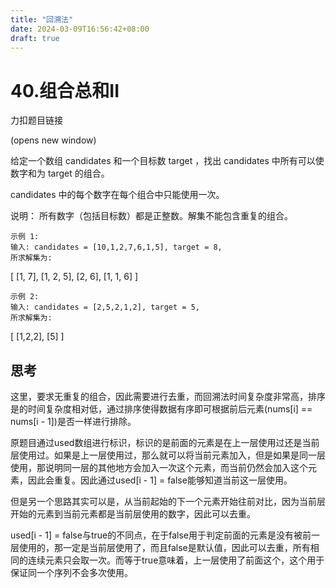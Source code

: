 ```yaml
---
title: "回溯法"
date: 2024-03-09T16:56:42+08:00
draft: true
---
```


# 40.组合总和II

力扣题目链接

(opens new window)

给定一个数组 candidates 和一个目标数 target ，找出 candidates 中所有可以使数字和为 target 的组合。

candidates 中的每个数字在每个组合中只能使用一次。

说明： 所有数字（包括目标数）都是正整数。解集不能包含重复的组合。

    示例 1:
    输入: candidates = [10,1,2,7,6,1,5], target = 8,
    所求解集为:

[
  [1, 7],
  [1, 2, 5],
  [2, 6],
  [1, 1, 6]
]

    示例 2:
    输入: candidates = [2,5,2,1,2], target = 5,
    所求解集为:

[
  [1,2,2],
  [5]
]

## 思考
这里，要求无重复的组合，因此需要进行去重，而回溯法时间复杂度非常高，排序是的时间复杂度相对低，通过排序使得数据有序即可根据前后元素(nums[i] == nums[i - 1])是否一样进行排除。

原题目通过used数组进行标识，标识的是前面的元素是在上一层使用过还是当前层使用过。如果是上一层使用过，那么就可以将当前元素加入，但是如果是同一层使用，那说明同一层的其他地方会加入一次这个元素，而当前仍然会加入这个元素，因此会重复。因此通过used[i - 1] = false能够知道当前这一层使用。

但是另一个思路其实可以是，从当前起始的下一个元素开始往前对比，因为当前层开始的元素到当前元素都是当前层使用的数字，因此可以去重。

used[i - 1] = false与true的不同点，在于false用于判定前面的元素是没有被前一层使用的，那一定是当前层使用了，而且false是默认值，因此可以去重，所有相同的连续元素只会取一次。而等于true意味着，上一层使用了前面这个，这个用于保证同一个序列不会多次使用。